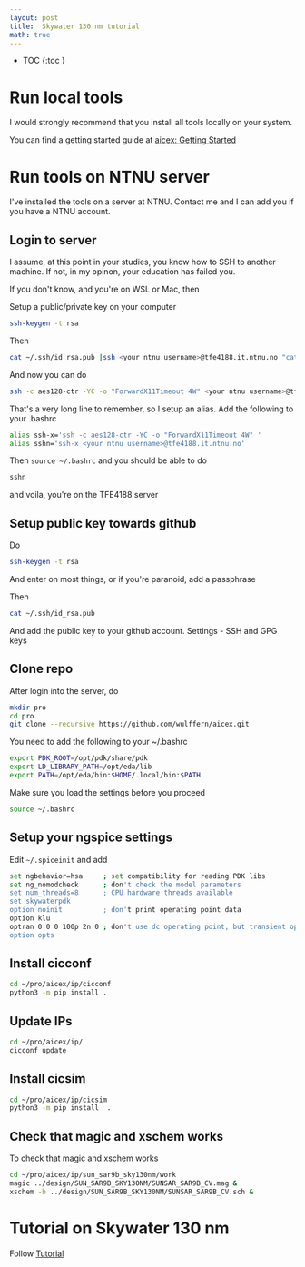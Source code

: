 ```yaml
---
layout: post
title:  Skywater 130 nm tutorial
math: true
---
```


* TOC
{:toc }


# Run local tools 

I would strongly recommend that you install all tools locally on your system. 

You can find a getting started guide at [aicex: Getting
Started](https://analogicus.com/aicex/started/)


# Run tools on NTNU server

I've installed the tools on a server at NTNU. Contact me and I can add you if
you have a NTNU account.

## Login to server 

I assume, at this point in your studies, you know how to SSH to another machine.
If not, in my opinon, your education has failed you. 

If you don't know, and you're on WSL or Mac, then 

Setup a public/private key on your computer 

```bash 
ssh-keygen -t rsa
```

Then 

```bash
cat ~/.ssh/id_rsa.pub |ssh <your ntnu username>@tfe4188.it.ntnu.no "cat >> .ssh/authorized_keys"
```


And now you can do 

```bash 
ssh -c aes128-ctr -YC -o "ForwardX11Timeout 4W" <your ntnu username>@tfe4188.it.ntnu.no
```

That's a very long line to remember, so I setup an alias. Add the following to
your .bashrc 


```bash
alias ssh-x='ssh -c aes128-ctr -YC -o "ForwardX11Timeout 4W" '
alias sshn='ssh-x <your ntnu username>@tfe4188.it.ntnu.no'
```

Then `source ~/.bashrc` and you should be able to do

```bash 
sshn
```

and voila, you're on the TFE4188 server


## Setup public key towards github

Do 

```bash
ssh-keygen -t rsa
```

And enter on most things, or if you're paranoid, add a passphrase

Then 
```bash 
cat ~/.ssh/id_rsa.pub 
```

And add the public key to your github account. Settings - SSH and GPG keys 

## Clone repo 

After login into the server, do 

```bash 
mkdir pro 
cd pro
git clone --recursive https://github.com/wulffern/aicex.git
```

You need to add the following to your ~/.bashrc
```bash
export PDK_ROOT=/opt/pdk/share/pdk
export LD_LIBRARY_PATH=/opt/eda/lib
export PATH=/opt/eda/bin:$HOME/.local/bin:$PATH
```

Make sure you load the settings before you proceed

```bash
source ~/.bashrc
```

## Setup your ngspice settings

Edit `~/.spiceinit` and add

```bash
set ngbehavior=hsa     ; set compatibility for reading PDK libs
set ng_nomodcheck      ; don't check the model parameters
set num_threads=8      ; CPU hardware threads available
set skywaterpdk
option noinit          ; don't print operating point data
option klu
optran 0 0 0 100p 2n 0 ; don't use dc operating point, but transient op
option opts
```

## Install cicconf 

``` bash
cd ~/pro/aicex/ip/cicconf
python3 -m pip install .
```

## Update IPs

```sh
cd ~/pro/aicex/ip/
cicconf update 
```


## Install cicsim

``` bash
cd ~/pro/aicex/ip/cicsim
python3 -m pip install  .
```


## Check that magic and xschem works

To check that magic and xschem works

``` sh
cd ~/pro/aicex/ip/sun_sar9b_sky130nm/work 
magic ../design/SUN_SAR9B_SKY130NM/SUNSAR_SAR9B_CV.mag &
xschem -b ../design/SUN_SAR9B_SKY130NM/SUNSAR_SAR9B_CV.sch &
```

# Tutorial on Skywater 130 nm

Follow [Tutorial](https://analogicus.com/rply_ex0_sky130nm/tutorial)

